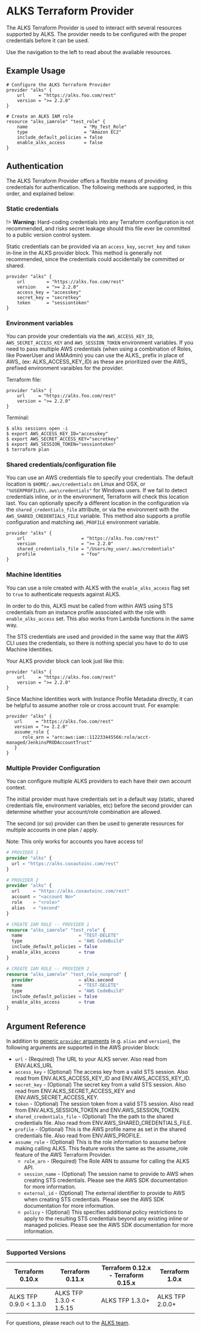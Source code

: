 # ALKS Terraform Provider

The ALKS Terraform Provider is used to interact with several resources supported by ALKS. The provider needs to be configured with the proper credentials before it can be used.

Use the navigation to the left to read about the available resources.

## Example Usage

```hcl
# Configure the ALKS Terraform Provider
provider "alks" {
    url     = "https://alks.foo.com/rest"
    version = ">= 2.2.0"
}

# Create an ALKS IAM role
resource "alks_iamrole" "test_role" {
    name                     = "My_Test_Role"
    type                     = "Amazon EC2"
    include_default_policies = false
    enable_alks_access       = false
}
```

## Authentication

The ALKS Terraform Provider offers a flexible means of providing credentials for authentication. The following methods are supported, in this order, and explained below:

### Static credentials

!> **Warning:** Hard-coding credentials into any Terraform configuration is not recommended, and risks secret leakage should this file ever be committed to a public version control system.

Static credentials can be provided via an `access_key`, `secret_key` and `token` in-line in the ALKS provider block. This method is generally not recommended, since the credentials could accidentally be committed or shared.

```hcl
provider "alks" {
    url        = "https://alks.foo.com/rest"
    version    = ">= 2.2.0"
    access_key = "accesskey"
    secret_key = "secretkey"
    token      = "sessiontoken"
}
```

### Environment variables
You can provide your credentials via the `AWS_ACCESS_KEY_ID`, `AWS_SECRET_ACCESS_KEY` and `AWS_SESSION_TOKEN` environment variables. If you need to pass multiple AWS credentials (when using a combination of Roles, like PowerUser and IAMAdmin) you can use the ALKS_ prefix in place of AWS_ (ex: ALKS_ACCESS_KEY_ID) as these are prioritized over the AWS_ prefixed environment varaibles for the provider.

Terraform file:
```hcl
provider "alks" {
    url     = "https://alks.foo.com/rest"
    version = ">= 2.2.0"
}
```

Terminal:
```hcl
$ alks sessions open -i
$ export AWS_ACCESS_KEY_ID="accesskey"
$ export AWS_SECRET_ACCESS_KEY="secretkey"
$ export AWS_SESSION_TOKEN="sessiontoken"
$ terraform plan
```

### Shared credentials/configuration file
You can use an AWS credentials file to specify your credentials. The default location is `$HOME/.aws/credentials` on Linux and OSX, or `"%USERPROFILE%\.aws\credentials"` for Windows users. If we fail to detect credentials inline, or in the environment, Terraform will check this location last. You can optionally specify a different location in the configuration via the `shared_credentials_file` attribute, or via the environment with the `AWS_SHARED_CREDENTIALS_FILE` variable. This method also supports a profile configuration and matching `AWS_PROFILE` environment variable.

```hcl
provider "alks" {
    url                     = "https://alks.foo.com/rest"
    version                 = ">= 2.2.0"
    shared_credentials_file = "/Users/my_user/.aws/credentials"
    profile                 = "foo"
}
```

### Machine Identities
You can use a role created with ALKS with the `enable_alks_access` flag set to `true` to authenticate requests against ALKS.

In order to do this, ALKS must be called from within AWS using STS credentials from an instance profile associated with the role with `enable_alks_access` set. This also works from Lambda functions in the same way.

The STS credentials are used and provided in the same way that the AWS CLI uses the credentials, so there is nothing special you have to do to use Machine Identities.

Your ALKS provider block can look just like this:

```hcl
provider "alks" {
    url     = "https://alks.foo.com/rest"
    version = ">= 2.2.0"
}
```

Since Machine Identities work with Instance Profile Metadata directly, it can be helpful to assume another role or cross account trust. For example:

```hcl
provider "alks" {
   url     = "https://alks.foo.com/rest"
   version = ">= 2.2.0"
   assume_role {
      role_arn = "arn:aws:iam::112233445566:role/acct-managed/JenkinsPRODAccountTrust"
   }
}
```


### Multiple Provider Configuration

You can configure multiple ALKS providers to each have their own account context. 

The initial provider must have credentials set in a default way (static, shared credentials file, environment variables, etc) before the second provider can determine whether your account/role combination are allowed. 

The second (or so) provider can then be used to generate resources for multiple accounts in one plan / apply.

Note: This only works for accounts you have access to!

```tf
# PROVIDER 1
provider "alks" {
  url = "https://alks.coxautoinc.com/rest"
}

# PROVIDER 2
provider "alks" {
  url     = "https://alks.coxautoinc.com/rest"
  account = "<account No>"
  role    = "<role>"
  alias   = "second"
}

# CREATE IAM ROLE -- PROVIDER 1
resource "alks_iamrole" "test_role" {
  name                     = "TEST-DELETE"
  type                     = "AWS CodeBuild"
  include_default_policies = false
  enable_alks_access       = true
}

# CREATE IAM ROLE -- PROVIDER 2
resource "alks_iamrole" "test_role_nonprod" {
  provider                 = alks.second
  name                     = "TEST-DELETE"
  type                     = "AWS CodeBuild"
  include_default_policies = false
  enable_alks_access       = true
}
```

## Argument Reference

In addition to [generic `provider` arguments](https://www.terraform.io/docs/configuration/providers.html?_ga=2.182283811.562816692.1597670778-20010454.1565803281) (e.g. `alias` and `version`), the following arguments are supported in the AWS provider block:

* `url` - (Required) The URL to your ALKS server. Also read from ENV.ALKS_URL
* `access_key` - (Optional) The access key from a valid STS session. Also read from ENV.ALKS_ACCESS_KEY_ID and ENV.AWS_ACCESS_KEY_ID.
* `secret_key` - (Optional) The secret key from a valid STS session. Also read from ENV.ALKS_SECRET_ACCESS_KEY and ENV.AWS_SECRET_ACCESS_KEY.
* `token` - (Optional) The session token from a valid STS session. Also read from ENV.ALKS_SESSION_TOKEN and ENV.AWS_SESSION_TOKEN.
* `shared_credentials_file` - (Optional) The the path to the shared credentials file. Also read from ENV.AWS_SHARED_CREDENTIALS_FILE.
* `profile` - (Optional) This is the AWS profile name as set in the shared credentials file. Also read from ENV.AWS_PROFILE.
* `assume_role` - (Optional) This is the role information to assume before making calling ALKS. This feature works the same as the assume_role feature of the AWS Terraform Provider.
    * `role_arn` - (Required) The Role ARN to assume for calling the ALKS API.
    * `session_name` - (Optional) The session name to provide to AWS when creating STS credentials. Please see the AWS SDK documentation for more information.
    * `external_id` - (Optional) The external identifier to provide to AWS when creating STS credentials. Please see the AWS SDK documentation for more information.
    * `policy` - (Optional) This specifies additional policy restrictions to apply to the resulting STS credentials beyond any existing inline or managed policies. Please see the AWS SDK documentation for more information.

---
### Supported Versions

| Terraform 0.10.x       |  Terraform 0.11.x        | Terraform 0.12.x - Terraform 0.15.x  | Terraform 1.0.x   |
| ---------------------- | ------------------------ | ------------------------------------ | ----------------- |
| ALKS TFP 0.9.0 < 1.3.0 | ALKS TFP 1.3.0 < 1.5.15  | ALKS TFP 1.3.0+                      | ALKS TFP 2.0.0+   |

For questions, please reach out to the [ALKS team](https://github.com/orgs/Cox-Automotive/teams/cai-internal-tools).